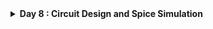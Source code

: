 <details>
  <Summary><strong> Day 8 : Circuit Design and Spice Simulation</strong></summary>

## SPICE Simulation
SPICE (Simulation Program with Integrated Circuit Emphasis) is a powerful simulation tool developed at UC Berkeley in the early 1970’s, used in electronics design to model and analyze the behavior of electronic circuits before they are physically built.

The input file is often called a ***SPICE deck*** and each line is called a ***card*** because it was once provided to a mainframe as a deck of punch cards.

A circuit simulator is provided with an input file that contains:
- A *netlist* consisting of components and nodes detailing the circuit connectivity.
- The netlist can be entered by hand or extracted from a circuit schematic or layout in a CAD program.
- Component behaviour by means of *device models* and *model parameters*.
- The Initial state of the circuit -- *initial conditions*
- Inputs to the circuit, called *stimulus*
- *Simulation options* & *analysis commands* that explain the type of simulation to be run.

### Why Use SPICE?  
- **Verify Correctness**: Check that every gate, bias network or feedback loop operates as intended under realistic device models—catching design errors early.  
- **Predict Performance**: Run DC sweeps and transient analyses to extract rise/fall times, propagation delays, bandwidth and short-circuit currents critical for digital timing closure and analog bandwidth planning. 
- **Assess Power**: Quantify dynamic and leakage power across supply-voltage, temperature and process corners to guide low-power design choices.
- **Explore Variability**: Use parametric and Monte Carlo studies to probe component tolerances, layout parasitics and manufacturing variation—refining margins before tape-out.

### Common Spice Elements and Spice Units

![Alt Text](images/spice_elements.png)
![Alt Text](images/units.png)

### Inverter Circuit

An inverter is a simple circuit that reverses the input signal:
- Uses two transistors: PMOS and NMOS.
- PMOS connects to the power supply (VDD), NMOS connects to ground (GND).
- Both transistors have their gates connected to the input and their drains connected to the output.

Operation:
- When the input is high, the NMOS transistor conducts, making the output low.
- When the input is low, the PMOS transistor conducts, making the output high.

Role of SPICE in Inverter Design
- Functionality Check: Verify that the inverter correctly flips the input signal.
- Timing Analysis: Measure how quickly the inverter responds to changes in the input.
- Power Analysis: Determine the power usage of the inverter during operation.

SPICE simulations are essential for designing circuits that are reliable and efficient. They help identify issues early and allow for optimization before the physical circuit is built.

**CMOS Inverter Circuit Diagram**

This schematic shows a standard CMOS inverter:
![Alt Text](images/inverter_schematic.png)
- Vin is applied to both PMOS and NMOS gates.
- Vout is taken at the common drain node.
- PMOS connects from VDD to the output.
- NMOS connects from the output to VSS (GND).
- C<sub>L</sub> represents the load capacitance, mimicking the next stage or parasitic load.

### SPICE Simulation Results of Inverter Circuit
![Alt Text](images/inverter_characteristics.png)
First graph shows the NMOS drain current (I<sub>D</sub>) versus output voltage (V<sub>out</sub>) for several gate‐to‐source biases (V<sub>in</sub>=0, 0.5, 1, 1.5, 2 V). Each curve is an I–V “slice” of the NMOS. While the second graph indicates voltage transfer charcteristics (V<sub>out</sub> vs V<sub>in</sub>)

### Understanding Delay Tables
In digital timing analysis cell delay is a function of input slew (input transition) and output load. The delay values are usually stored in 2D LUTs (Lookup Tables) or 3D LUTs.
- 2D LUT: Slew × Load → Delay
- 3D LUT: Slew × Load × Related‐Load → Delay (uses a third dimension called related output load (Capacitance load seen by the related output pin).
Example of a 2D LUT is shown below:
![Alt Text](images/2D_LUT.png)
Here, each buffer (CBUF1 and CBUF2) has a delay table defined which is indexed by input slew as rows (eg: 20ps, 40ps, 60ps, 80ps) and output load as columns (eg: 10fF, 30fF, 50fF, 70fF, 90fF, 110fF) while the corresponding delay values are x1 to x24 for CBUF1, y1 to y24 for CBUF2.
## NMOS Transistor - Basic Element in Circuit Design

![Alt Text](images/nmos_basic_structure.png)
This diagram shows a cross-section of an n-channel MOSFET (NMOS) and labels its key regions and terminals:
- *P-substrate (Body, B)*: The bulk of the device is a p-type silicon wafer. It’s typically tied to the lowest potential (ground) in an NMOS circuit.
- *n⁺ Source (S)* and *Drain (D)* Regions: Heavily doped n-type diffusion areas implanted into the p-substrate. Source is where electrons enter; drain is where they exit when the device is on.
- *Gate (G) and Gate Oxide*: Gate Oxide is very thin insulating layer of SiO₂ that separates the gate electrode from the silicon while Poly-Si (or metal) Gate is a conductive layer deposited on top of the oxide; applying voltage here controls the channel.

![Alt Text](images/nmos_threshold1_SD_gnd.png)
This diagram illustrates the NMOS transistor in its off (zero‐gate‐bias) condition and how the threshold voltage is defined. 
-  Here, with *all four terminals gate, source, drain, and substrate are tied to ground*. With the gate-to-source voltage at zero, no inversion layer forms beneath the thin silicon oxide gate dielectric, so the channel remains *non-conductive*.
-  At the same time, the p–n junctions between the n⁺ source/drain regions and the p-type substrate behave like reverse-biased diodes, blocking any current path from source to drain. In effect, the transistor presents a very high resistance between its source and drain.

The **threshold voltage (Vₜ)**, is defined as the minimum gate-to-source voltage required to attract enough electrons to the oxide interface to invert the channel region; only when V<sub>gs</sub> rises above Vₜ does the device switch on and allow current to flow.

![Alt Text](images/nmos_threshold3.png)
**Applying +V<sub>gs</sub>**  
  As the gate voltage rises above 0 V, the gate electrode becomes positively charged.  
- **Hole Depletion**: The electric field repels p-type holes away from the silicon–oxide interface, widening the depletion region beneath the gate.  
- **Electron Attraction**: Negative carriers (electrons) from the n⁺ source/drain diffuse toward the gate region, beginning to accumulate at the silicon surface.  
- **Onset of Inversion** : These accumulated electrons form the first *“inversion layer”* under the oxide setting the stage for a continuous channel once V<sub>gs</sub> reaches the threshold voltage.

![Alt Text](images/nmos_threshold4.png)
**Further Increase in V<sub>gs</sub>**  
  Once V<sub>gs</sub> exceeds V<sub>t</sub>, the inversion channel is already established.  
- **Stable Depletion Width** : The depletion region under the gate stops widening additional gate bias doesn’t deepen depletion.  
- **Electron Supply from Source/Drain** : Electrons from the heavily doped n⁺ source/drain regions fill the channel region beneath the gate.  
- **Conductivity ∝ (V<sub>gs</sub> − V<sub>t</sub>)** : The density of mobile electrons in the channel increases with V<sub>gs</sub>, lowering channel resistance and boosting drain current for a given V<sub>DS</sub>.

### Effect of Subtrate/ Body Bias on Threshold Voltage
*What is Body Effect?*

Whenever there is a voltage (potential) difference between the source and substrate (body), this leads to an increase or decrease in the threshold voltage of the transistor. This is called a “body effect.”

The images shows the comparison of NMOS operation with V<sub>sb</sub> = 0 and V<sub>sb</sub> = positive value
![Alt Text](images/body_effect_1.png)
![Alt Text](images/body_effect_2.png)
![Alt Text](images/body_effect_3.png)
When V<sub>sb</sub> = 0, normal channel formation happens as V<sub>gs</sub> increases.
When V<sub>sb</sub> > 0, an additional reverse bias is introduced between Source and Body (substrate).
- This increases the threshold voltage (V<sub>th</sub>).
- The depletion layer near Source becomes wider.
- More V<sub>gs</sub> is required to turn ON the transistor (stronger inversion).
This effect is known as the *Body Effect* or *Substrate Bias Effect*.
![Alt Text](images/body_effect_4.png)
**Threshold Voltage Equation considering Body Bias:**
![Alt Text](images/body_effect_5.png)

### Resistive/ Linear/ Triode Region of Operation
Here, Gate-Source potential (V<sub>gs</sub> >= V<sub>th</sub>) and a small value of V<sub>ds</sub> is applied across the channel from Drain-to-Source.
![Alt Text](images/resistive_region_1.png)
At this stage:
- The channel is formed (strong inversion), and charge carriers flow from source to drain.
- The gate-to-channel voltage at a point ‘x’ along the channel is: VGS - V(x).
- The induced charge density (Qi) in the channel is proportional to (VGS - Vt).
- The effective channel length L and voltage V(x) profile along x-axis determine the current flow.
- This is the region where the transistor behaves like a voltage-controlled resistor.

![Alt Text](images/resistive_region_2.png)

#### Drift current theory
**Drift current** refers to the movement of charge carriers (electrons or holes) in response to an electric field. This phenomenon is driven by the force exerted by the electric field on the charged particles, leading them to 'drift' in the direction of the field.

- In the resistive region of NMOS operation (V<sub>gs</sub> > V<sub>t</sub>, small V<sub>t</sub>) current flow is mainly governed by **drift current** which arises due to the electric field created across the channel by the applied V<sub>ds</sub>.

- The induced charge in the channel at point x is given by:
  
  **Q<sub>i</sub>(x) = -C<sub>ox</sub> × [(V<sub>gs</sub> - V(x)) - V<sub>t</sub>]**

- The total drain current I<sub>D</sub> is:
  
  **I<sub>D</sub> = (velocity of charge carriers) X (available charge)X (channel width)**

where,
- I<sub>D</sub> is the **carrier drift** under the lateral electric field due to V<sub>ds</sub>
- C<sub>ox</sub> = Gate oxide capacitance
- V(x) = potential at point x along the channel
- L = Effective channel length
- W = Channel width

In this region NMOS behaved like a ```voltage-controlled resistor```. the drift current dominates due to the potential difference between source and drain.
![Alt Text](images/drift_current_1.png)
![Alt Text](images/drift_current_2.png)
![Alt Text](images/drift_current_3.png)
![Alt Text](images/drift_current_4.png)

#### Drain current model for linear region of operation
The following images shows the derivation of I<sub>D</sub> equation for NMOS in linear region, starting from first-order analysis and device physics.
![Alt Text](images/id_1.jpg)
![Alt Text](images/id_2.jpg)
![Alt Text](images/id_3.jpg)

#### SPICE conclusion to resistive operation
- SPICE simulation allows us to determine the drain current (I<sub>D</sub>) by sweeping the drain-source voltage (V<sub>DS</sub>) across a range of gate-source voltages (V<sub>GS</sub>), stopping at V<sub>GS</sub> = V<sub>GS</sub> - V<sub>t</sub> for each case.

- This approach generates detailed ID-VDS curves and provides insight into how the transistor operates in the linear (resistive) region.

![Alt Text](images/spice_1.jpg)
![Alt Text](images/spice_2.jpg)

### Saturation/ Pinch-off Region of Operation 
When we increase the drain voltage substantially (V<sub>ds</sub> > V<sub>gs</sub> - V<sub>t</sub>, called the saturation voltage), The drain voltage becomes large enough that the gate-to-substrate potential at the drain is smaller than the threshold. Therefore, the channel thickness at this end goes to zero, which is called as **“pinch-off”** condition. 

![Alt Text](images/pinch_off_1.png)
![Alt Text](images/pinch_off_2.png)
![Alt Text](images/pinch_off_3.png)

#### Drain Current Model for Saturation Region of Operation
These images show how the effective channel length reduces due to pinch-off and how the drain current (ID) becomes weakly dependent on VDS, leading to the saturation region equation with channel length modulation.
![Alt Text](images/drain_current_model_1.png)
![Alt Text](images/drain_current_model_2.png)

### Basic SPICE Setup
Fabricating ICs is very expensive and time-consuming, so designers need simulation tools to explore the design space and verify designs before they are fabricated. Simulation is cheap, but silicon revisions (even a single Metal layer change) are prohibitively expensive.  

Simulators operate at many levels of abstraction, from process through architecture.
  - Process simulators such as SUPREME predict how factors in the process recipe such as time and temperature affect device physical and electrical characteristics.
  - Circuit simulators such as SPICE and Spectre use device models and a circuit netlist to predict circuit voltages and currents, which indicate performance and power consumption.
  - Logic simulators such as VCS and ModelSim are widely used to verify correct logical operation of designs specified in a hardware description language (HDL).
  - Architecture simulators, sometimes offered with a processor’s development toolkit, work at the level of instructions and registers to predict throughput and memory access patterns, which influence design decisions such as pipelining and cache memory organization.

The various levels of abstraction offer trade-offs between degree of detail and the size of the system that can be simulated. VLSI designers are primarily concerned with circuit and logic simulation.

SPICE (Simulation Program with Integrated Circuit Emphasis) was originally developed in the 1970s at University of California, Berkeley. It solves the nonlinear differential equations describing components such as transistors, resistors, capacitors, and voltage sources.  

Based on the original SPICE, there are many SPICE versions available - both free (like Ngspice, Xyce, LTSpice, TINA-TI) as well as commercial (HSPICE, PSPICE). All versions of SPICE read an input file and generate an output  with results, warnings, and error messages. The input file is often called a _**SPICE deck**_ and each line is called a _**card**_ because it was once provided to a mainframe as a deck of punch cards.  

A circuit simulator is provided with an input file that contains:
  - A _**netlist**_ consisting of components and nodes detailing the circuit connectivity.  
    The netlist can be entered by hand or extracted from a circuit schematic or layout in a CAD program.
  - Component behaviour by means of _**device models**_ and _**model parameters**_.
  - The Initial state of the circuit -- _**initial conditions**_ 
  - Inputs to the circuit, called _**stimulus**_
  - _**Simulation options**_ & _**analysis commands**_ that explain the type of simulation to be run.

![Alt Text](images/sp1.png)
![Alt Text](images/sp2.png)

**Analysis Types supported by SPICE:**
| Analysis Type | Details |
|:---|:---|
| DC Analysis | Find the DC operating point of the circuit i.e., all voltages and currents |
| AC Small-Signal Analysis | AC analysis is limited to analog nodes and represents the small signal, sinusoidal solution of the analog system described at a particular frequency or set of frequencies.
| Transient Analysis | Transient analysis is an extension of DC analysis to the time domain. In other words, it solves a DC Analysis for each timestep based on initial conditions. |
| Pole-Zero Analysis | Computes the poles and/or zeros in the small-signal ac transfer function. |
| Small-Signal Distortion Analysis | Computes steady-state harmonic and intermodulation products for small input signal magnitudes. |
| Sensitivity Analysis | Calculate either the DC operating-point sensitivity or the AC small-signal sensitivity of an output variable with respect to all circuit variables, including model parameters. |
| Noise Analysis | Measures the device-generated noise for a given circuit. |
<br>

The following images show how a SPICE deck is written to perform DC analysis of an NMOS transistor:

![Alt Text](images/spn1.png)
![Alt Text](images/spn2.png)
![Alt Text](images/spn3.png)




